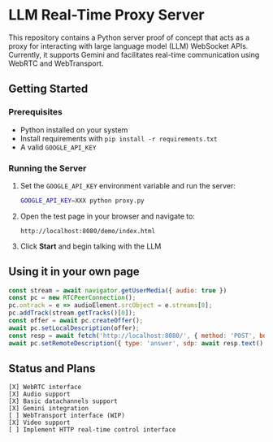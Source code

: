 # LLM Real-Time Proxy Server 
This repository contains a Python server proof of concept that acts as a proxy for interacting with large language model (LLM) WebSocket APIs. Currently, it supports Gemini and facilitates real-time communication using WebRTC and WebTransport.

## Getting Started

### Prerequisites
- Python installed on your system
- Install requirements with `pip install -r requirements.txt`
- A valid `GOOGLE_API_KEY`

### Running the Server
1. Set the `GOOGLE_API_KEY` environment variable and run the server:
   ```bash
   GOOGLE_API_KEY=XXX python proxy.py
   ```

2. Open the test page in your browser and navigate to:
   ```
   http://localhost:8080/demo/index.html
   ```

3. Click **Start** and begin talking with the LLM

## Using it in your own page

```js
const stream = await navigator.getUserMedia({ audio: true })
const pc = new RTCPeerConnection();
pc.ontrack = e => audioElement.srcObject = e.streams[0];
pc.addTrack(stream.getTracks()[0]);
const offer = await pc.createOffer();
await pc.setLocalDescription(offer);
const resp = await fetch('http://localhost:8080/', { method: 'POST', body: offer.sdp })
await pc.setRemoteDescription({ type: 'answer', sdp: await resp.text() })
```

## Status and Plans

```
[X] WebRTC interface
[X] Audio support
[X] Basic datachannels support
[X] Gemini integration
[ ] WebTransport interface (WIP)
[X] Video support
[ ] Implement HTTP real-time control interface 
```
